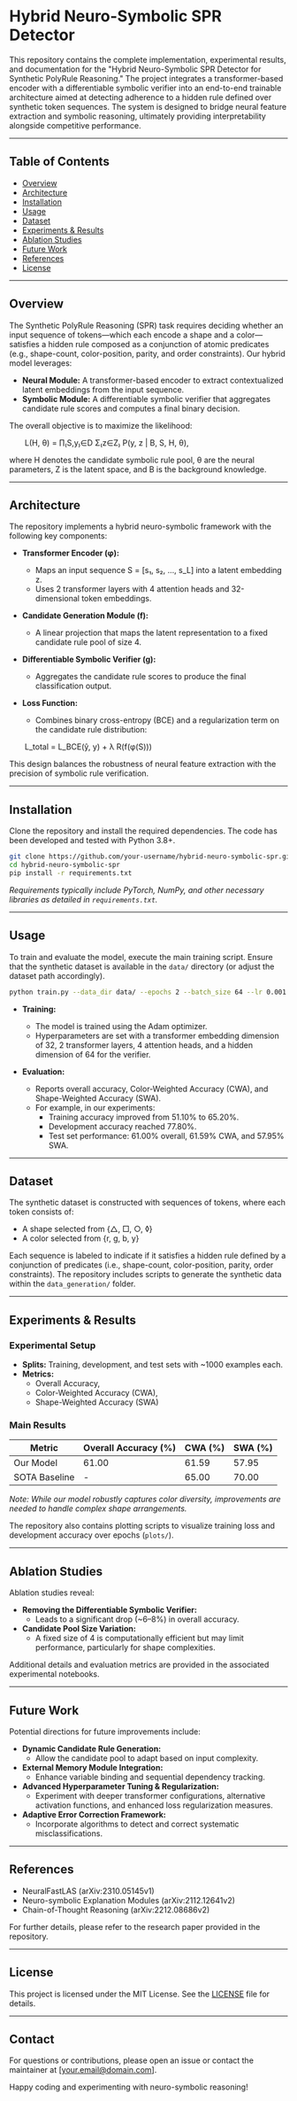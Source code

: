 # Hybrid Neuro-Symbolic SPR Detector

This repository contains the complete implementation, experimental results, and documentation for the "Hybrid Neuro-Symbolic SPR Detector for Synthetic PolyRule Reasoning." The project integrates a transformer-based encoder with a differentiable symbolic verifier into an end-to-end trainable architecture aimed at detecting adherence to a hidden rule defined over synthetic token sequences. The system is designed to bridge neural feature extraction and symbolic reasoning, ultimately providing interpretability alongside competitive performance.

---

## Table of Contents

- [Overview](#overview)
- [Architecture](#architecture)
- [Installation](#installation)
- [Usage](#usage)
- [Dataset](#dataset)
- [Experiments & Results](#experiments--results)
- [Ablation Studies](#ablation-studies)
- [Future Work](#future-work)
- [References](#references)
- [License](#license)

---

## Overview

The Synthetic PolyRule Reasoning (SPR) task requires deciding whether an input sequence of tokens—which each encode a shape and a color—satisfies a hidden rule composed as a conjunction of atomic predicates (e.g., shape-count, color-position, parity, and order constraints). Our hybrid model leverages:

- **Neural Module:** A transformer-based encoder to extract contextualized latent embeddings from the input sequence.
- **Symbolic Module:** A differentiable symbolic verifier that aggregates candidate rule scores and computes a final binary decision.

The overall objective is to maximize the likelihood:

  L(H, θ) = ∏₍S,y₎∈D Σ₍z∈Z₎ P(y, z | B, S, H, θ),

where H denotes the candidate symbolic rule pool, θ are the neural parameters, Z is the latent space, and B is the background knowledge.

---

## Architecture

The repository implements a hybrid neuro-symbolic framework with the following key components:

- **Transformer Encoder (φ):**  
  - Maps an input sequence S = [s₁, s₂, …, s_L] into a latent embedding z.
  - Uses 2 transformer layers with 4 attention heads and 32-dimensional token embeddings.

- **Candidate Generation Module (f):**  
  - A linear projection that maps the latent representation to a fixed candidate rule pool of size 4.

- **Differentiable Symbolic Verifier (g):**  
  - Aggregates the candidate rule scores to produce the final classification output.

- **Loss Function:**  
  - Combines binary cross-entropy (BCE) and a regularization term on the candidate rule distribution:
  
  L_total = L_BCE(ŷ, y) + λ R(f(φ(S)))

This design balances the robustness of neural feature extraction with the precision of symbolic rule verification.

---

## Installation

Clone the repository and install the required dependencies. The code has been developed and tested with Python 3.8+.

```bash
git clone https://github.com/your-username/hybrid-neuro-symbolic-spr.git
cd hybrid-neuro-symbolic-spr
pip install -r requirements.txt
```

*Requirements typically include PyTorch, NumPy, and other necessary libraries as detailed in `requirements.txt`.*

---

## Usage

To train and evaluate the model, execute the main training script. Ensure that the synthetic dataset is available in the `data/` directory (or adjust the dataset path accordingly).

```bash
python train.py --data_dir data/ --epochs 2 --batch_size 64 --lr 0.001
```

- **Training:**
  - The model is trained using the Adam optimizer.
  - Hyperparameters are set with a transformer embedding dimension of 32, 2 transformer layers, 4 attention heads, and a hidden dimension of 64 for the verifier.

- **Evaluation:**
  - Reports overall accuracy, Color-Weighted Accuracy (CWA), and Shape-Weighted Accuracy (SWA).
  - For example, in our experiments:
    - Training accuracy improved from 51.10% to 65.20%.
    - Development accuracy reached 77.80%.
    - Test set performance: 61.00% overall, 61.59% CWA, and 57.95% SWA.

---

## Dataset

The synthetic dataset is constructed with sequences of tokens, where each token consists of:
- A shape selected from {△, □, ○, ◊}
- A color selected from {r, g, b, y}

Each sequence is labeled to indicate if it satisfies a hidden rule defined by a conjunction of predicates (i.e., shape-count, color-position, parity, order constraints). The repository includes scripts to generate the synthetic data within the `data_generation/` folder.

---

## Experiments & Results

### Experimental Setup

- **Splits:** Training, development, and test sets with ~1000 examples each.
- **Metrics:** 
  - Overall Accuracy, 
  - Color-Weighted Accuracy (CWA), 
  - Shape-Weighted Accuracy (SWA)

### Main Results

| Metric           | Overall Accuracy (%) | CWA (%) | SWA (%) |
|------------------|----------------------|---------|---------|
| Our Model        | 61.00                | 61.59   | 57.95   |
| SOTA Baseline    | -                    | 65.00   | 70.00   |

*Note: While our model robustly captures color diversity, improvements are needed to handle complex shape arrangements.*

The repository also contains plotting scripts to visualize training loss and development accuracy over epochs (`plots/`).

---

## Ablation Studies

Ablation studies reveal:
- **Removing the Differentiable Symbolic Verifier:**  
  - Leads to a significant drop (~6–8%) in overall accuracy.
- **Candidate Pool Size Variation:**  
  - A fixed size of 4 is computationally efficient but may limit performance, particularly for shape complexities.
  
Additional details and evaluation metrics are provided in the associated experimental notebooks.

---

## Future Work

Potential directions for future improvements include:
- **Dynamic Candidate Rule Generation:**  
  - Allow the candidate pool to adapt based on input complexity.
- **External Memory Module Integration:**  
  - Enhance variable binding and sequential dependency tracking.
- **Advanced Hyperparameter Tuning & Regularization:**  
  - Experiment with deeper transformer configurations, alternative activation functions, and enhanced loss regularization measures.
- **Adaptive Error Correction Framework:**  
  - Incorporate algorithms to detect and correct systematic misclassifications.

---

## References

- NeuralFastLAS (arXiv:2310.05145v1)
- Neuro-symbolic Explanation Modules (arXiv:2112.12641v2)
- Chain-of-Thought Reasoning (arXiv:2212.08686v2)

For further details, please refer to the research paper provided in the repository.

---

## License

This project is licensed under the MIT License. See the [LICENSE](LICENSE) file for details.

---

## Contact

For questions or contributions, please open an issue or contact the maintainer at [your.email@domain.com].

Happy coding and experimenting with neuro-symbolic reasoning!
